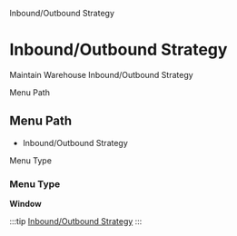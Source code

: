 
Inbound/Outbound Strategy
# Inbound/Outbound Strategy


Maintain Warehouse Inbound/Outbound Strategy

Menu Path
## Menu Path



- Inbound/Outbound Strategy

Menu Type
### Menu Type

**Window**


:::tip
[Inbound/Outbound Strategy](functional-guide/window/window-inboundoutbound-strategy.md)
:::